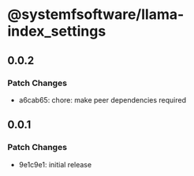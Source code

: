 # @systemfsoftware/llama-index_settings

## 0.0.2

### Patch Changes

- a6cab65: chore: make peer dependencies required

## 0.0.1

### Patch Changes

- 9e1c9e1: initial release
